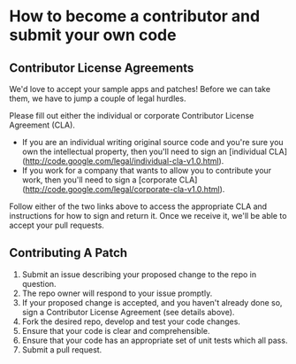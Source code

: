 # How to become a contributor and submit your own code

## Contributor License Agreements

We'd love to accept your sample apps and patches! Before we can take them, we 
have to jump a couple of legal hurdles.

Please fill out either the individual or corporate Contributor License Agreement
(CLA).

  * If you are an individual writing original source code and you're sure you
    own the intellectual property, then you'll need to sign an [individual CLA]
    (http://code.google.com/legal/individual-cla-v1.0.html).
  * If you work for a company that wants to allow you to contribute your work,
    then you'll need to sign a [corporate CLA]
    (http://code.google.com/legal/corporate-cla-v1.0.html).

Follow either of the two links above to access the appropriate CLA and
instructions for how to sign and return it. Once we receive it, we'll be able to
accept your pull requests.

## Contributing A Patch

1. Submit an issue describing your proposed change to the repo in question.
1. The repo owner will respond to your issue promptly.
1. If your proposed change is accepted, and you haven't already done so, sign a
   Contributor License Agreement (see details above).
1. Fork the desired repo, develop and test your code changes.
1. Ensure that your code is clear and comprehensible.
1. Ensure that your code has an appropriate set of unit tests which all pass.
1. Submit a pull request.

